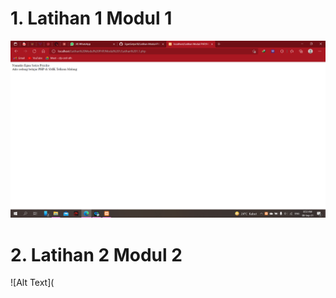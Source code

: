 # 1. Latihan 1 Modul 1
![Alt Text](https://github.com/EganSatya18/Latihan-Modul-PHP/blob/main/Modul%201/Screenshot%20Latihan%201.1.png)
# 2. Latihan 2 Modul 2
![Alt Text](
